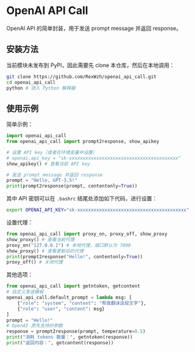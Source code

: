 # OpenAI API Call

OpenAI API 的简单封装，用于发送 prompt message 并返回 response。

## 安装方法
当前模块未发布到 PyPI，因此需要先 clone 本仓库，然后在本地调用：

```bash
git clone https://github.com/RexWzh/openai_api_call.git
cd openai_api_call
python # 进入 Python 解释器
```

## 使用示例
简单示例：

```python
import openai_api_call
from openai_api_call import prompt2response, show_apikey

# 设置 API key（或者在环境变量中设置）
# openai.api_key = "sk-xxxxxxxxxxxxxxxxxxxxxxxxxxxxxxxxxxxxxxxx"
show_apikey() # 查看当前 API key

# 发送 prompt message 并返回 response
prompt = "Hello, GPT-3.5!"
print(prompt2response(prompt, contentonly=True))
```
其中 API 密钥可以在 `.bashrc` 结尾处添加如下代码，进行设置：

```bash
export OPENAI_API_KEY="sk-xxxxxxxxxxxxxxxxxxxxxxxxxxxxxxxxxxxxxxxx"
```

设置代理：

```python
from openai_api_call import proxy_on, proxy_off, show_proxy
show_proxy() # 查看当前代理
proxy_on("127.0.0.1") # 本地代理，端口默认为 7890
show_proxy() # 查看更新后的代理
print(prompt2response("Hello!", contentonly=True))
proxy_off() # 关闭代理
```

其他选项：

```python
from openai_api_call import getntoken, getcontent
# 自定义发送模板
openai_api_call.default_prompt = lambda msg: [
    {"role": "system", "content": "帮我翻译这段文字"},
    {"role": "user", "content": msg}
]
prompt = "Hello!"
# OpenAI 原先支持的参数
response = prompt2response(prompt, temperature=0.5)
print("消耗 tokens 数量：", getntoken(response))
print("返回内容：", getcontent(response))
```
